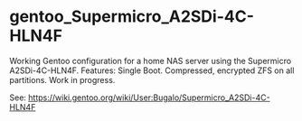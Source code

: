 # gentoo_Supermicro_A2SDi-4C-HLN4F
Working Gentoo configuration for a home NAS server using the Supermicro A2SDi-4C-HLN4F. Features: Single Boot. Compressed, encrypted ZFS on all partitions. Work in progress.

See: https://wiki.gentoo.org/wiki/User:Bugalo/Supermicro_A2SDi-4C-HLN4F
